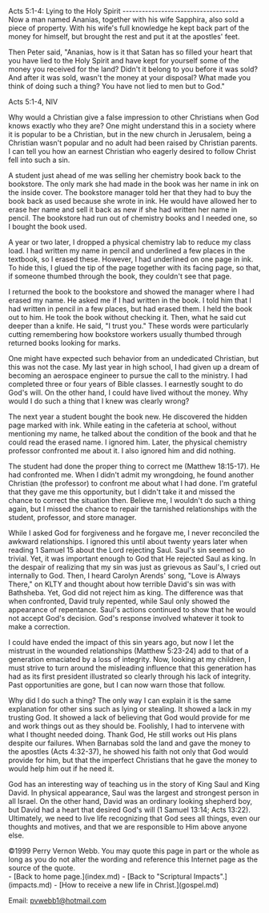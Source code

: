  <head> <title>(PVW) Acts 5:1-4: Lying to the Holy Spirit</title> <meta content="IE=9" http-equiv="X-UA-Compatible"></meta> <link href="css/page_style.css" rel="stylesheet" type="text/css"></link> </head><body><div class="page_style"> Acts 5:1-4: Lying to the Holy Spirit
------------------------------------

<div class="p">Now a man named Ananias, together with his wife Sapphira, also sold a piece of property. With his wife's full knowledge he kept back part of the money for himself, but brought the rest and put it at the apostles' feet.

Then Peter said, "Ananias, how is it that Satan has so filled your heart that you have lied to the Holy Spirit and have kept for yourself some of the money you received for the land? Didn't it belong to you before it was sold? And after it was sold, wasn't the money at your disposal? What made you think of doing such a thing? You have not lied to men but to God."

Acts 5:1-4, NIV</div>Why would a Christian give a false impression to other Christians when God knows exactly who they are? One might understand this in a society where it is popular to be a Christian, but in the new church in Jerusalem, being a Christian wasn't popular and no adult had been raised by Christian parents. I can tell you how an earnest Christian who eagerly desired to follow Christ fell into such a sin.

A student just ahead of me was selling her chemistry book back to the bookstore. The only mark she had made in the book was her name in ink on the inside cover. The bookstore manager told her that they had to buy the book back as used because she wrote in ink. He would have allowed her to erase her name and sell it back as new if she had written her name in pencil. The bookstore had run out of chemistry books and I needed one, so I bought the book used.

A year or two later, I dropped a physical chemistry lab to reduce my class load. I had written my name in pencil and underlined a few places in the textbook, so I erased these. However, I had underlined on one page in ink. To hide this, I glued the tip of the page together with its facing page, so that, if someone thumbed through the book, they couldn't see that page.

I returned the book to the bookstore and showed the manager where I had erased my name. He asked me if I had written in the book. I told him that I had written in pencil in a few places, but had erased them. I held the book out to him. He took the book without checking it. Then, what he said cut deeper than a knife. He said, "I trust you." These words were particularly cutting remembering how bookstore workers usually thumbed through returned books looking for marks.

One might have expected such behavior from an undedicated Christian, but this was not the case. My last year in high school, I had given up a dream of becoming an aerospace engineer to pursue the call to the ministry. I had completed three or four years of Bible classes. I earnestly sought to do God's will. On the other hand, I could have lived without the money. Why would I do such a thing that I knew was clearly wrong?

The next year a student bought the book new. He discovered the hidden page marked with ink. While eating in the cafeteria at school, without mentioning my name, he talked about the condition of the book and that he could read the erased name. I ignored him. Later, the physical chemistry professor confronted me about it. I also ignored him and did nothing.

The student had done the proper thing to correct me (Matthew 18:15-17). He had confronted me. When I didn't admit my wrongdoing, he found another Christian (the professor) to confront me about what I had done. I'm grateful that they gave me this opportunity, but I didn't take it and missed the chance to correct the situation then. Believe me, I wouldn't do such a thing again, but I missed the chance to repair the tarnished relationships with the student, professor, and store manager.

While I asked God for forgiveness and he forgave me, I never reconciled the awkward relationships. I ignored this until about twenty years later when reading 1 Samuel 15 about the Lord rejecting Saul. Saul's sin seemed so trivial. Yet, it was important enough to God that He rejected Saul as king. In the despair of realizing that my sin was just as grievous as Saul's, I cried out internally to God. Then, I heard Carolyn Arends' song, "Love is Always There," on KLTY and thought about how terrible David's sin was with Bathsheba. Yet, God did not reject him as king. The difference was that when confronted, David truly repented, while Saul only showed the appearance of repentance. Saul's actions continued to show that he would not accept God's decision. God's response involved whatever it took to make a correction.

I could have ended the impact of this sin years ago, but now I let the mistrust in the wounded relationships (Matthew 5:23-24) add to that of a generation emaciated by a loss of integrity. Now, looking at my children, I must strive to turn around the misleading influence that this generation has had as its first president illustrated so clearly through his lack of integrity. Past opportunities are gone, but I can now warn those that follow.

Why did I do such a thing? The only way I can explain it is the same explanation for other sins such as lying or stealing. It showed a lack in my trusting God. It showed a lack of believing that God would provide for me and work things out as they should be. Foolishly, I had to intervene with what I thought needed doing. Thank God, He still works out His plans despite our failures. When Barnabas sold the land and gave the money to the apostles (Acts 4:32-37), he showed his faith not only that God would provide for him, but that the imperfect Christians that he gave the money to would help him out if he need it.

God has an interesting way of teaching us in the story of King Saul and King David. In physical appearance, Saul was the largest and strongest person in all Israel. On the other hand, David was an ordinary looking shepherd boy, but David had a heart that desired God's will (1 Samuel 13:14; Acts 13:22). Ultimately, we need to live life recognizing that God sees all things, even our thoughts and motives, and that we are responsible to Him above anyone else.

<div class="copy">©1999 Perry Vernon Webb. You may quote this page in part or the whole as long as you do not alter the wording and reference this Internet page as the source of the quote. </div>  </div>- [Back to home page.](index.md)
- [Back to "Scriptural Impacts".](impacts.md)
- [How to receive a new life in Christ.](gospel.md)

Email: [pvwebb1@hotmail.com](mailto:pvwebb1@hotmail.com)

